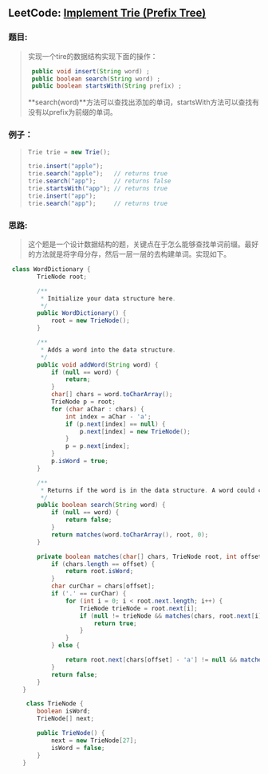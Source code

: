 ## LeetCode: [Implement Trie (Prefix Tree)](https://leetcode.com/problems/implement-trie-prefix-tree/)

### 题目:

> 实现一个tire的数据结构实现下面的操作：
>
> ```java
>  public void insert(String word) ;
>  public boolean search(String word) ;
>  public boolean startsWith(String prefix) ;
> ```
>
> **search(word)**方法可以查找出添加的单词，startsWith方法可以查找有没有以prefix为前缀的单词。

### 例子：

> ```java
> Trie trie = new Trie();
> 
> trie.insert("apple");
> trie.search("apple");   // returns true
> trie.search("app");     // returns false
> trie.startsWith("app"); // returns true
> trie.insert("app");   
> trie.search("app");     // returns true
> ```

### 思路:

> 这个题是一个设计数据结构的题，关键点在于怎么能够查找单词前缀。最好的方法就是将字母分存，然后一层一层的去构建单词。实现如下。

```java
 class WordDictionary {
        TrieNode root;

        /**
         * Initialize your data structure here.
         */
        public WordDictionary() {
            root = new TrieNode();
        }

        /**
         * Adds a word into the data structure.
         */
        public void addWord(String word) {
            if (null == word) {
                return;
            }
            char[] chars = word.toCharArray();
            TrieNode p = root;
            for (char aChar : chars) {
                int index = aChar - 'a';
                if (p.next[index] == null) {
                    p.next[index] = new TrieNode();
                }
                p = p.next[index];
            }
            p.isWord = true;
        }

        /**
         * Returns if the word is in the data structure. A word could contain the dot character '.' to represent any one letter.
         */
        public boolean search(String word) {
            if (null == word) {
                return false;
            }
            return matches(word.toCharArray(), root, 0);
        }

        private boolean matches(char[] chars, TrieNode root, int offset) {
            if (chars.length == offset) {
                return root.isWord;
            }
            char curChar = chars[offset];
            if ('.' == curChar) {
                for (int i = 0; i < root.next.length; i++) {
                    TrieNode trieNode = root.next[i];
                    if (null != trieNode && matches(chars, root.next[i], offset + 1)) {
                        return true;
                    }
                }
            } else {

                return root.next[chars[offset] - 'a'] != null && matches(chars, root.next[chars[offset] - 'a'], offset + 1);
            }
            return false;
        }
    }

     class TrieNode {
        boolean isWord;
        TrieNode[] next;

        public TrieNode() {
            next = new TrieNode[27];
            isWord = false;
        }
    }
```

